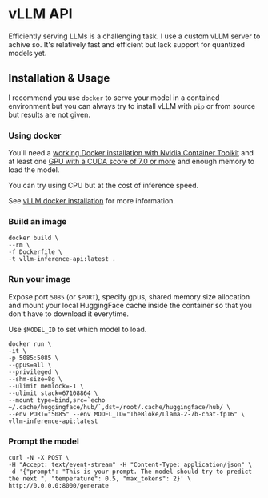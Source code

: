 # vLLM API

Efficiently serving LLMs is a challenging task. I use a custom vLLM server to achive so. It's relatively fast and efficient but lack support for quantized models yet.

## Installation & Usage

I recommend you use `docker` to serve your model in a contained environment but you can always try to install vLLM with `pip` or from source but results are not given.

### Using docker

You'll need a [working Docker installation with Nvidia Container Toolkit](https://docs.docker.com/config/containers/resource_constraints/#gpu) and at least one [GPU with a CUDA score of 7.0 or more](https://developer.nvidia.com/cuda-gpus) and enough memory to load the model.

You can try using CPU but at the cost of inference speed.

See [vLLM docker installation](https://vllm.readthedocs.io/en/latest/getting_started/installation.html) for more information.

### Build an image

```shell
docker build \
--rm \
-f Dockerfile \
-t vllm-inference-api:latest .
```

### Run your image

Expose port `5085` (or `$PORT`), specify gpus, shared memory size allocation and mount your local HuggingFace cache inside the container so that you don't have to download it everytime.

Use `$MODEL_ID` to set which model to load.

```shell
docker run \
-it \
-p 5085:5085 \
--gpus=all \
--privileged \
--shm-size=8g \
--ulimit memlock=-1 \
--ulimit stack=67108864 \
--mount type=bind,src=`echo ~/.cache/huggingface/hub/`,dst=/root/.cache/huggingface/hub/ \
--env PORT="5085" --env MODEL_ID="TheBloke/Llama-2-7b-chat-fp16" \
vllm-inference-api:latest
```

### Prompt the model

```shell
curl -N -X POST \
-H "Accept: text/event-stream" -H "Content-Type: application/json" \
-d '{"prompt": "This is your prompt. The model should try to predict the next ", "temperature": 0.5, "max_tokens": 2}' \
http://0.0.0.0:8000/generate
```
